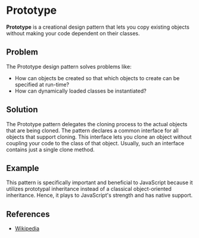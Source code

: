 # Prototype


**Prototype** is a creational design pattern that lets you copy existing objects without making your code dependent on their classes.

## Problem
The Prototype design pattern solves problems like:

- How can objects be created so that which objects to create can be specified at run-time?
- How can dynamically loaded classes be instantiated?

## Solution
The Prototype pattern delegates the cloning process to the actual objects that are being cloned. The pattern declares a common interface for all objects that support cloning. This interface lets you clone an object without coupling your code to the class of that object. Usually, such an interface contains just a single clone method.

## Example
This pattern is specifically important and beneficial to JavaScript because it utilizes prototypal inheritance instead of a classical object-oriented inheritance. Hence, it plays to JavaScript's strength and has native support.

## References

- [Wikipedia](https://en.wikipedia.org/wiki/Prototype_pattern)